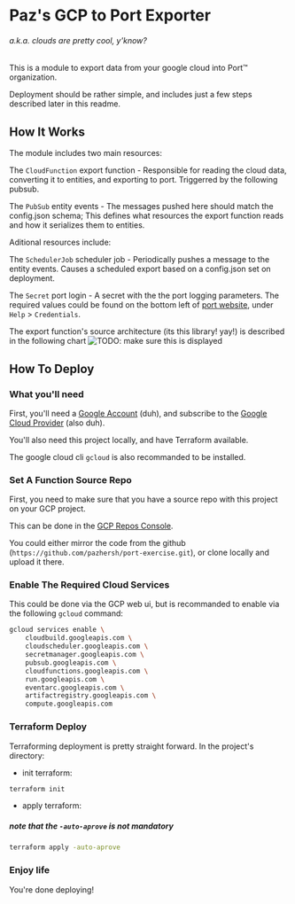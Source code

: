 # Paz's GCP to Port Exporter
###### a.k.a. clouds are pretty cool, y'know?

This is a module to export data from your google cloud into Port™ organization.

Deployment should be rather simple, and includes just a few steps described later in this readme.

## How It Works

The module includes two main resources:

The `CloudFunction` export function - Responsible for reading the cloud data, converting it to entities, and exporting to port. Triggerred by the following pubsub.

The `PubSub` entity events - The messages pushed here should match the config.json schema; This defines what resources the export function reads and how it serializes them to entities.


Aditional resources include:

The `SchedulerJob` scheduler job - Periodically pushes a message to the entity events. Causes a scheduled export based on a config.json set on deployment.

The `Secret` port login - A secret with the the port logging parameters. The required values could be found on the bottom left of [port website](https://www.getport.io), under `Help` > `Credentials`.


The export function's source architecture (its this library! yay!) is described in the following chart
![TODO: make sure this is displayed](./meida/flowchart.svg)

## How To Deploy

### What you'll need
First, you'll need a [Google Account](https://www.gmail.com) (duh), and subscribe to the [Google Cloud Provider](https://console.cloud.google.com/) (also duh).

You'll also need this project locally, and have Terraform available.

The google cloud cli `gcloud` is also recommanded to be installed.


### Set A Function Source Repo

First, you need to make sure that you have a source repo with this project on your GCP project.

This can be done in the [GCP Repos Console](https://source.cloud.google.com/repo/connect).

You could either mirror the code from the github (`https://github.com/pazhersh/port-exercise.git`), or clone locally and upload it there.

### Enable The Required Cloud Services

This could be done via the GCP web ui, but is recommanded to enable via the following `gcloud` command:
```bash
gcloud services enable \
    cloudbuild.googleapis.com \
    cloudscheduler.googleapis.com \
    secretmanager.googleapis.com \
    pubsub.googleapis.com \
    cloudfunctions.googleapis.com \
    run.googleapis.com \
    eventarc.googleapis.com \
    artifactregistry.googleapis.com \
    compute.googleapis.com
```

### Terraform Deploy

Terraforming deployment is pretty straight forward.
In the project's directory:

* init terraform:
```bash
terraform init
```

* apply terraform:
##### note that the `-auto-aprove` is not mandatory
```bash
terraform apply -auto-aprove
```

### Enjoy life

You're done deploying!
